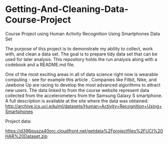 # Getting-And-Cleaning-Data-Course-Project
Course Project using Human Activity Recognition Using Smartphones Data Set 

The purpose of this project is to demonstrate my ability to collect, work with, and clean a data set. The goal is to prepare tidy data set that can be used for later analysis. This repository holds the run analysis along with a codebook and a README.md file.

One of the most exciting areas in all of data science right now is wearable computing - see for example this article . Companies like Fitbit, Nike, and Jawbone Up are racing to develop the most advanced algorithms to attract new users. The data linked to from the course website represent data collected from the accelerometers from the Samsung Galaxy S smartphone. A full description is available at the site where the data was obtained: http://archive.ics.uci.edu/ml/datasets/Human+Activity+Recognition+Using+Smartphones

Project data:

https://d396qusza40orc.cloudfront.net/getdata%2Fprojectfiles%2FUCI%20HAR%20Dataset.zip
